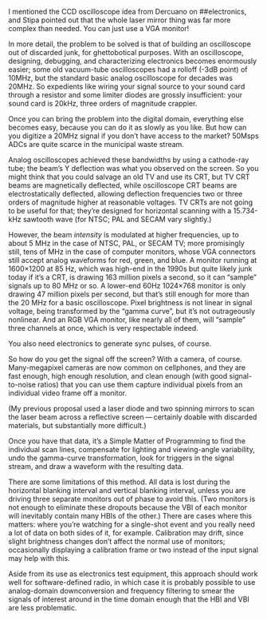 I mentioned the CCD oscilloscope idea from Dercuano on ##electronics,
and Stipa pointed out that the whole laser mirror thing was far more
complex than needed.  You can just use a VGA monitor!

In more detail, the problem to be solved is that of building an
oscilloscope out of discarded junk, for ghettobotical purposes.  With
an oscilloscope, designing, debugging, and characterizing electronics
becomes enormously easier; some old vacuum-tube oscilloscopes had a
rolloff (-3dB point) of 10MHz, but the standard basic analog
oscilloscope for decades was 20MHz.  So expedients like wiring your
signal source to your sound card through a resistor and some limiter
diodes are grossly insufficient: your sound card is 20kHz, three
orders of magnitude crappier.

Once you can bring the problem into the digital domain, everything
else becomes easy, because you can do it as slowly as you like.  But
how can you digitize a 20MHz signal if you don’t have access to the
market?  50Msps ADCs are quite scarce in the municipal waste stream.

Analog oscilloscopes achieved these bandwidths by using a cathode-ray
tube; the beam’s Y deflection was what you observed on the screen.  So
you might think that you could salvage an old TV and use its CRT, but
TV CRT beams are magnetically deflected, while oscilloscope CRT beams
are electrostatically deflected, allowing deflection frequencies two
or three orders of magnitude higher at reasonable voltages.  TV CRTs
are not going to be useful for that; they’re designed for horizontal
scanning with a 15.734-kHz sawtooth wave (for NTSC; PAL and SECAM vary
slightly.)

However, the beam *intensity* is modulated at higher frequencies, up
to about 5 MHz in the case of NTSC, PAL, or SECAM TV; more promisingly
still, tens of MHz in the case of computer monitors, whose VGA
connectors still accept analog waveforms for red, green, and blue.  A
monitor running at 1600×1200 at 85 Hz, which was high-end in the 1990s
but quite likely junk today if it’s a CRT, is drawing 163 million
pixels a second, so it can “sample” signals up to 80 MHz or so.  A
lower-end 60Hz 1024×768 monitor is only drawing 47 million pixels per
second, but that’s still enough for more than the 20 MHz for a basic
oscilloscope.  Pixel brightness is not linear in signal voltage, being
transformed by the “gamma curve”, but it’s not outrageously nonlinear.
And an RGB VGA monitor, like nearly all of them, will “sample” three
channels at once, which is very respectable indeed.

You also need electronics to generate sync pulses, of course.

So how do you get the signal off the screen?  With a camera, of
course.  Many-megapixel cameras are now common on cellphones, and they
are fast enough, high enough resolution, and clean enough (with good
signal-to-noise ratios) that you can use them capture individual
pixels from an individual video frame off a monitor.

(My previous proposal used a laser diode and two spinning mirrors to
scan the laser beam across a reflective screen — certainly doable with
discarded materials, but substantially more difficult.)

Once you have that data, it’s a Simple Matter of Programming to find
the individual scan lines, compensate for lighting and viewing-angle
variability, undo the gamma-curve transformation, look for triggers in
the signal stream, and draw a waveform with the resulting data.

There are some limitations of this method.  All data is lost during
the horizontal blanking interval and vertical blanking interval,
unless you are driving three separate monitors out of phase to avoid
this.  (Two monitors is not enough to eliminate these dropouts because
the VBI of each monitor will inevitably contain many HBIs of the
other.)  There are cases where this matters: where you’re watching for
a single-shot event and you really need a lot of data on both sides of
it, for example.  Calibration may drift, since slight brightness
changes don’t affect the normal use of monitors; occasionally
displaying a calibration frame or two instead of the input signal may
help with this.

Aside from its use as electronics test equipment, this approach should
work well for software-defined radio, in which case it is probably
possible to use analog-domain downconversion and frequency filtering
to smear the signals of interest around in the time domain enough that
the HBI and VBI are less problematic.

